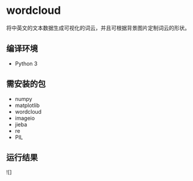 # wordcloud
将中英文的文本数据生成可视化的词云，并且可根据背景图片定制词云的形状。
## 编译环境
+ Python 3
## 需安装的包
+ numpy
+ matplotlib
+ wordcloud
+ imageio
+ jieba
+ re
+ PIL
 ## 运行结果
 ![]
